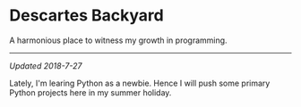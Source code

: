 # Descartes Backyard
A harmonious place to witness my growth in programming.
___

_Updated 2018-7-27_

Lately, I'm learing Python as a newbie. Hence I will push some primary Python projects here in my summer holiday.
